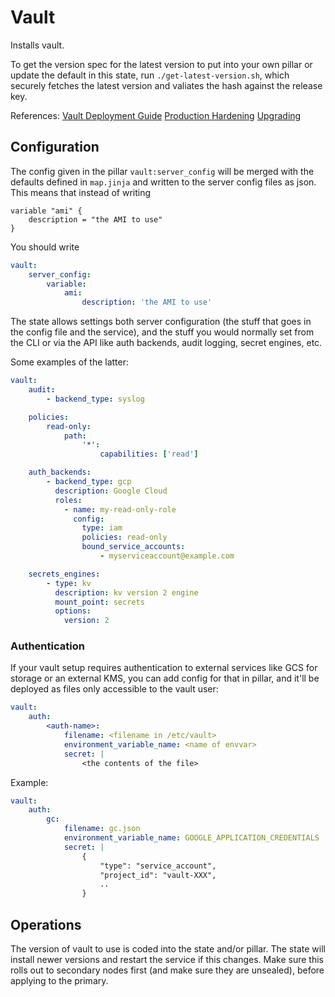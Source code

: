 # Vault

Installs vault.

To get the version spec for the latest version to put into your own pillar or
update the default in this state, run `./get-latest-version.sh`, which securely
fetches the latest version and valiates the hash against the release key.

References:
[Vault Deployment Guide](https://learn.hashicorp.com/vault/operations/ops-deployment-guide)
[Production Hardening](https://learn.hashicorp.com/vault/day-one/production-hardening)
[Upgrading](https://www.vaultproject.io/docs/upgrading/)


## Configuration

The config given in the pillar `vault:server_config` will be merged with the defaults
defined in `map.jinja` and written to the server config files as json. This means that
instead of writing
```
variable "ami" {
    description = "the AMI to use"
}
```

You should write

```yaml
vault:
    server_config:
        variable:
            ami:
                description: 'the AMI to use'
```


The state allows settings both server configuration (the stuff that goes in the config
file and the service), and the stuff you would normally set from the CLI or via the API
like auth backends, audit logging, secret engines, etc.

Some examples of the latter:

```yaml
vault:
    audit:
        - backend_type: syslog

    policies:
        read-only:
            path:
                '*':
                    capabilities: ['read']

    auth_backends:
        - backend_type: gcp
          description: Google Cloud
          roles:
            - name: my-read-only-role
              config:
                type: iam
                policies: read-only
                bound_service_accounts:
                    - myserviceaccount@example.com

    secrets_engines:
        - type: kv
          description: kv version 2 engine
          mount_point: secrets
          options:
            version: 2
```


### Authentication

If your vault setup requires authentication to external services like GCS for
storage or an external KMS, you can add config for that in pillar, and it'll
be deployed as files only accessible to the vault user:

```yaml
vault:
    auth:
        <auth-name>:
            filename: <filename in /etc/vault>
            environment_variable_name: <name of envvar>
            secret: |
                <the contents of the file>
```

Example:

```yaml
vault:
    auth:
        gc:
            filename: gc.json
            environment_variable_name: GOOGLE_APPLICATION_CREDENTIALS
            secret: |
                {
                    "type": "service_account",
                    "project_id": "vault-XXX",
                    ..
                }
```


## Operations

The version of vault to use is coded into the state and/or pillar. The state
will install newer versions and restart the service if this changes. Make sure
this rolls out to secondary nodes first (and make sure they are unsealed),
before applying to the primary.
